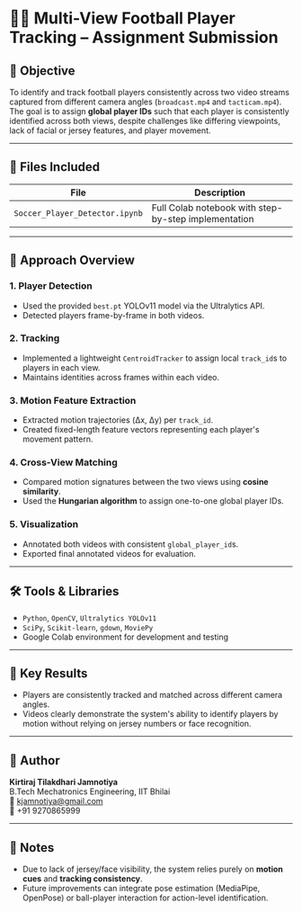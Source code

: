 # 🏃‍♂️ Multi-View Football Player Tracking – Assignment Submission

## 🎯 Objective

To identify and track football players consistently across two video streams captured from different camera angles (`broadcast.mp4` and `tacticam.mp4`). The goal is to assign **global player IDs** such that each player is consistently identified across both views, despite challenges like differing viewpoints, lack of facial or jersey features, and player movement.

---

## 📁 Files Included

| File | Description |
|------|-------------|
| `Soccer_Player_Detector.ipynb` | Full Colab notebook with step-by-step implementation |

---

## 🧠 Approach Overview

### 1. **Player Detection**
- Used the provided `best.pt` YOLOv11 model via the Ultralytics API.
- Detected players frame-by-frame in both videos.

### 2. **Tracking**
- Implemented a lightweight `CentroidTracker` to assign local `track_id`s to players in each view.
- Maintains identities across frames within each video.

### 3. **Motion Feature Extraction**
- Extracted motion trajectories (Δx, Δy) per `track_id`.
- Created fixed-length feature vectors representing each player's movement pattern.

### 4. **Cross-View Matching**
- Compared motion signatures between the two views using **cosine similarity**.
- Used the **Hungarian algorithm** to assign one-to-one global player IDs.

### 5. **Visualization**
- Annotated both videos with consistent `global_player_id`s.
- Exported final annotated videos for evaluation.

---

## 🛠️ Tools & Libraries

- `Python`, `OpenCV`, `Ultralytics YOLOv11`
- `SciPy`, `Scikit-learn`, `gdown`, `MoviePy`
- Google Colab environment for development and testing

---

## 📌 Key Results

- Players are consistently tracked and matched across different camera angles.
- Videos clearly demonstrate the system's ability to identify players by motion without relying on jersey numbers or face recognition.

---

## 👤 Author

**Kirtiraj Tilakdhari Jamnotiya**  
B.Tech Mechatronics Engineering, IIT Bhilai  
📧 kjamnotiya@gmail.com  
📱 +91 9270865999

---

## 📎 Notes

- Due to lack of jersey/face visibility, the system relies purely on **motion cues** and **tracking consistency**.
- Future improvements can integrate pose estimation (MediaPipe, OpenPose) or ball-player interaction for action-level identification.
